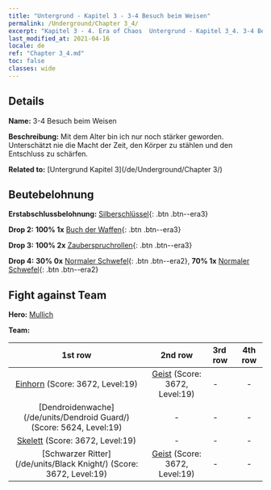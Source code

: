 ```yaml
---
title: "Untergrund - Kapitel 3 - 3-4 Besuch beim Weisen"
permalink: /Underground/Chapter 3_4/
excerpt: "Kapitel 3 - 4. Era of Chaos  Untergrund - Kapitel 3_4. 3-4 Besuch beim Weisen"
last_modified_at: 2021-04-16
locale: de
ref: "Chapter 3_4.md"
toc: false
classes: wide
---
```


## Details

 **Name:** 3-4 Besuch beim Weisen

 **Beschreibung:** Mit dem Alter bin ich nur noch stärker geworden. Unterschätzt nie die Macht der Zeit, den Körper zu stählen und den Entschluss zu schärfen.

 **Related to:** [Untergrund Kapitel 3](/de/Underground/Chapter 3/)

## Beutebelohnung

 **Erstabschlussbelohnung:** [Silberschlüssel](/de/Items/con_693/){: .btn .btn--era3}

 **Drop 2:** **100% 1x** [Buch der Waffen](/de/Items/mat_18/){: .btn .btn--era3}

 **Drop 3:** **100% 2x** [Zauberspruchrollen](/de/Items/con_694/){: .btn .btn--era3}

 **Drop 4:** **30% 0x** [Normaler Schwefel](/de/Items/mat_9/){: .btn .btn--era2}, **70% 1x** [Normaler Schwefel](/de/Items/mat_9/){: .btn .btn--era2}


## Fight against Team
 **Hero:** [Mullich](/de/heroes/Mullich/)

 **Team:**


  | 1st row | 2nd row | 3rd row | 4th row |
  |:----:|:----:|:----|:----:|
  | [Einhorn](/de/units/Unicorn/) (Score: 3672, Level:19)  | [Geist](/de/units/Wight/) (Score: 3672, Level:19)  | - | - |
  | [Dendroidenwache](/de/units/Dendroid Guard/) (Score: 5624, Level:19)  | - | - | - |
  | [Skelett](/de/units/Skeleton/) (Score: 3672, Level:19)  | - | - | - |
  | [Schwarzer Ritter](/de/units/Black Knight/) (Score: 3672, Level:19)  | [Geist](/de/units/Wight/) (Score: 3672, Level:19)  | - | - |


